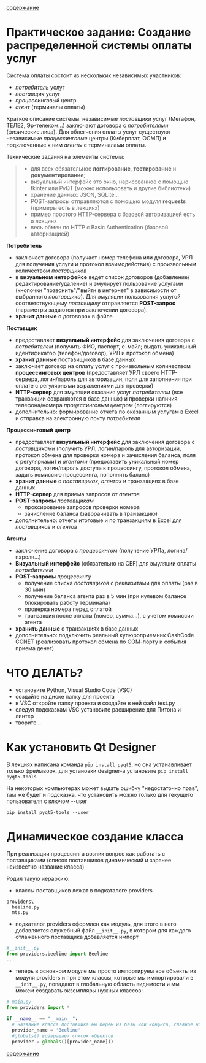 [содержание](/readme.md)  

# Практическое задание: Создание распределенной системы оплаты услуг

Система оплаты состоит из нескольких независимых участников:
* *потребитель* услуг
* *поставщик* услуг
* *процессинговый* центр
* *агент* (терминалы оплаты)

Краткое описание системы: независимые *поставщики* услуг (Мегафон, ТЕЛЕ2, Эр-телеком...) заключают договора с *потребителями* (физические лица). Для облегчения оплаты услуг существуют независимые *процессинговые* центры (Киберплат, ОСМП) и подключенные к ним *агенты* с терминалами оплаты.

Технические задания на элементы системы:

>- для всех обязательное **логгирование**, **тестирование** и **документирование**;
>- визуальный интерфейс это окно, нарисованное с помощью tkinter или PyQT (можно использовать и другие библиотеки)
>- хранение данных: JSON, SQLite...
>- POST-запросы отправляются с помощью модуля **requests** (примеры есть в лекциях)
>- пример простого HTTP-сервера с базовой авторизацией есть в лекциях
>- весь обмен по HTTP с Basic Authentication (базовой авторизацией)

**Потребитель**
* заключает договора (получает номер телефона или договора, УРЛ для получения услуги и протокол взаимодействия) с произвольным количеством *поставщиков*
* в **визуальном интерфейсе** ведет список договоров (добавление/редактирование/удаление) и эмулирует пользование услугами (кнопочки "позвонить"/"выйти в интернет" в зависимости от выбранного *поставщика*). Для эмуляции пользования услугой соответствующему *поставщику* отправляется **POST-запрос** (параметры задаются при заключении договора).
* **хранит данные** о договорах в файле

**Поставщик**
* предоставляет **визуальный интерфейс** для заключения договора с *потребителем* (получить ФИО, паспорт, е-майл; выдать уникальный идентификатор (телефон/договор), УРЛ и протокол обмена)
* **хранит данные** поставищиков в базе данных
* заключает договор на оплату услуг с произвольным количеством **процессинговых центров** (предоставляет УРЛ своего HTTP-сервера, логин/пароль для авторизации, поля для заполнения при оплате с регулярными выражениями для проверки)
* **HTTP-сервер** для эмуляции оказания услуг *потребителям* (все транзакции сохраняются в базе данных) и проверки наличия телефона/номера *процессинговым центром* (логгируются)
* дополнительно: формирование отчета по оказанным услугам в Excel и отправка на электронную почту *потребителя*

**Процессинговый центр**
* предоставляет **визуальный интерфейс** для заключения договора с *поставщиками* (получить УРЛ, логин/пароль для авторизации, протокол обмена для проверки номера и зачисления баланса, поля с регулярками) и *агентами* (предоставить уникальный номер договора, логин/пароль доступа к процессингу, протокол обмена, задать комиссию процессинга, пополнить баланс)
* **хранит данные** о *поставщиках*, *агентах* и транзакциях в базе данных
* **HTTP-сервер** для приема запросов от *агентов*
* **POST-запросы** *поставщикам* 
    * проксирование запросов проверки номера
    * зачисление баланса (заворачивать в транзакцию)
* дополнительно: отчеты итоговые и по транзакциям в Excel для *поставщиков* и *агентов*

**Агенты**
* заключение договора с *процессингом* (получение УРЛа, логина/пароля...)
* **Визуальный интерфейс** (обязательно на CEF) для эмуляции оплаты *потребителем*
* **POST-запросы** *процессингу*
    * получение списка *поставщиков* с реквизитами для оплаты (раз в 30 мин)
    * получение баланса агента раз в 5 мин (при нулевом балансе блокировать работу терминала)
    * проверка номера перед оплатой
    * транзакция после оплаты (номер, сумма...), с учетом комиссии агента
* **хранить данные** о транзакциях в базе данных
* дополнительно: подключить реальный купюроприемник CashCode CCNET (реализовать протокол обмена по СОМ-порту и события приема денег)

# ЧТО ДЕЛАТЬ?

* установите Python, Visual Studio Code (VSC)
* создайте на диске папку для проекта
* в VSC откройте папку проекта и создайте в ней файл test.py
* следуя подсказкам VSC установите расширение для Питона и линтер
* творите...

# Как установить Qt Designer
В лекциях написана команда ``pip install pyqt5``, но она устанавливает только фреймворк, для установки designer-а установите ``pip install pyqt5-tools``
          
На некоторых компьютерах может выдать ошибку "недостаточно прав", там же будет и подсказка, что установить можно только для текущего пользователя с ключом --user

``pip install pyqt5-tools --user``

# Динамическое создание класса
При реализации процессинга возник вопрос как работать с поставщиками (список поставщиков динамический и заранее неизвестно название класса)

Родил такую иерархию:

* классы поставщиков лежат в подкаталоге providers
```
providers\
  beeline.py
  mts.py
```
* подкаталог providers оформлен как модуль, для этого в него добавляется служебный файл ``__init__.py``, в котором для каждого отлаженного поставщика добавляется импорт

```py
#__init__.py
from providers.beeline import Beeline
...
```

* теперь в основном модуле мы просто импортируем все объекты из модуля providers и при этом классы, которые мы импортировали в ``__init__.py``, попадают в глобальную область видимости и мы можем создавать экземпляры нужных классов:

```py
# main.py
from providers import *

if __name__ == "__main__":
  # название класса поставщика мы берем из базы или конфига, главное что здесь он в виде строки
  provider_name = 'Beeline'  
  #globals() возвращает список объектов
  provider = globals()[provider_name]()
```


[содержание](/readme.md)  
